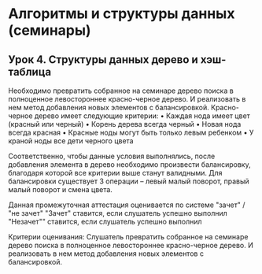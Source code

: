 # Алгоритмы и структуры данных (семинары)

## Урок 4. Структуры данных дерево и хэш-таблица

Необходимо превратить собранное на семинаре дерево поиска в полноценное левостороннее красно-черное дерево. И реализовать в нем метод добавления новых элементов с балансировкой.
Красно-черное дерево имеет следующие критерии: • Каждая нода имеет цвет (красный или черный) • Корень дерева всегда черный • Новая нода всегда красная • Красные ноды могут быть только левым ребенком • У краной ноды все дети черного цвета

Соответственно, чтобы данные условия выполнялись, после добавления элемента в дерево необходимо произвести балансировку, благодаря которой все критерии выше станут валидными. Для балансировки существует 3 операции – левый малый поворот, правый малый поворот и смена цвета.

Данная промежуточная аттестация оценивается по системе "зачет" / "не зачет" "Зачет" ставится, если слушатель успешно выполнил "Незачет"" ставится, если слушатель успешно выполнил

Критерии оценивания: Слушатель превратить собранное на семинаре дерево поиска в полноценное левостороннее красно-черное дерево. И реализовать в нем метод добавления новых элементов с балансировкой.